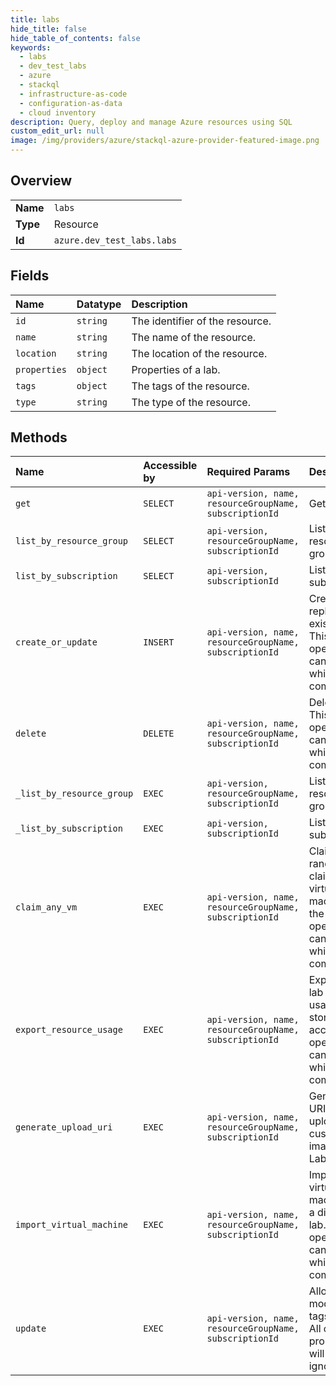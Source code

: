 ```yaml
---
title: labs
hide_title: false
hide_table_of_contents: false
keywords:
  - labs
  - dev_test_labs
  - azure    
  - stackql
  - infrastructure-as-code
  - configuration-as-data
  - cloud inventory
description: Query, deploy and manage Azure resources using SQL
custom_edit_url: null
image: /img/providers/azure/stackql-azure-provider-featured-image.png
---
```

  
    

## Overview
<table><tbody>
<tr><td><b>Name</b></td><td><code>labs</code></td></tr>
<tr><td><b>Type</b></td><td>Resource</td></tr>
<tr><td><b>Id</b></td><td><code>azure.dev_test_labs.labs</code></td></tr>
</tbody></table>

## Fields
| Name | Datatype | Description |
|:-----|:---------|:------------|
| `id` | `string` | The identifier of the resource. |
| `name` | `string` | The name of the resource. |
| `location` | `string` | The location of the resource. |
| `properties` | `object` | Properties of a lab. |
| `tags` | `object` | The tags of the resource. |
| `type` | `string` | The type of the resource. |
## Methods
| Name | Accessible by | Required Params | Description |
|:-----|:--------------|:----------------|:------------|
| `get` | `SELECT` | `api-version, name, resourceGroupName, subscriptionId` | Get lab. |
| `list_by_resource_group` | `SELECT` | `api-version, resourceGroupName, subscriptionId` | List labs in a resource group. |
| `list_by_subscription` | `SELECT` | `api-version, subscriptionId` | List labs in a subscription. |
| `create_or_update` | `INSERT` | `api-version, name, resourceGroupName, subscriptionId` | Create or replace an existing lab. This operation can take a while to complete. |
| `delete` | `DELETE` | `api-version, name, resourceGroupName, subscriptionId` | Delete lab. This operation can take a while to complete. |
| `_list_by_resource_group` | `EXEC` | `api-version, resourceGroupName, subscriptionId` | List labs in a resource group. |
| `_list_by_subscription` | `EXEC` | `api-version, subscriptionId` | List labs in a subscription. |
| `claim_any_vm` | `EXEC` | `api-version, name, resourceGroupName, subscriptionId` | Claim a random claimable virtual machine in the lab. This operation can take a while to complete. |
| `export_resource_usage` | `EXEC` | `api-version, name, resourceGroupName, subscriptionId` | Exports the lab resource usage into a storage account This operation can take a while to complete. |
| `generate_upload_uri` | `EXEC` | `api-version, name, resourceGroupName, subscriptionId` | Generate a URI for uploading custom disk images to a Lab. |
| `import_virtual_machine` | `EXEC` | `api-version, name, resourceGroupName, subscriptionId` | Import a virtual machine into a different lab. This operation can take a while to complete. |
| `update` | `EXEC` | `api-version, name, resourceGroupName, subscriptionId` | Allows modifying tags of labs. All other properties will be ignored. |
